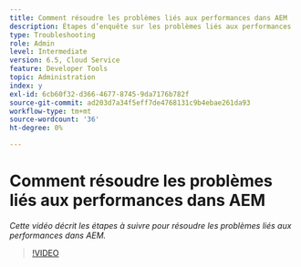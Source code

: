 ```yaml
---
title: Comment résoudre les problèmes liés aux performances dans AEM
description: Étapes d’enquête sur les problèmes liés aux performances
type: Troubleshooting
role: Admin
level: Intermediate
version: 6.5, Cloud Service
feature: Developer Tools
topic: Administration
index: y
exl-id: 6cb60f32-d366-4677-8745-9da7176b782f
source-git-commit: ad203d7a34f5eff7de4768131c9b4ebae261da93
workflow-type: tm+mt
source-wordcount: '36'
ht-degree: 0%

---
```


# Comment résoudre les problèmes liés aux performances dans AEM

*Cette vidéo décrit les étapes à suivre pour résoudre les problèmes liés aux performances dans AEM.*

>[!VIDEO](https://video.tv.adobe.com/v/335472?quality=9&learn=on)
